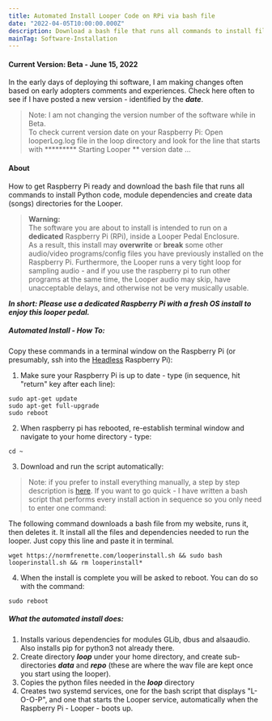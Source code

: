```yaml
---
title: Automated Install Looper Code on RPi via bash file
date: "2022-04-05T10:00:00.000Z"
description: Download a bash file that runs all commands to install files/dependencies needed for the Looper pedal.
mainTag: Software-Installation
---
```


#### Current Version: Beta - June 15, 2022
In the early days of deploying thi software, I am making changes often based on early adopters comments and experiences.  Check here often to see if I have posted a new version - identified by the ***date***.
>Note: I am not changing the version  number of the software while in Beta.  
> To check current version date on your Raspberry Pi:  Open looperLog.log file in the loop directory and look for the line that starts with ********* Starting Looper ** version date ...

#### About
 How to get Raspberry Pi ready and download the bash file that runs all commands to install Python code, module dependencies and create data (songs) directories for the Looper.
> **Warning:**  
>The software you are about to install is intended to run on a **dedicated** Raspberry Pi (RPi), inside a Looper Pedal Enclosure.  
>As a result, this install may **overwrite** or **break** some other audio/video programs/config files  you have previously installed on the Raspberry Pi.
> Furthermore, the Looper runs a very tight loop for sampling audio - and if you use the raspberry pi to run other programs at the same time, the Looper audio may skip, have unacceptable delays, and otherwise not be very musically usable.

***In short: Please use a dedicated Raspberry Pi with a fresh OS install to enjoy this looper pedal.***

##### Automated Install - How To: 

Copy these commands in a terminal window on the Raspberry Pi (or presumably, ssh into the [Headless](/Raspberry-Pi/Principles-What-is-Headless/#sectionTop) Raspberry Pi):

1. Make sure your Raspberry Pi is up to date - type (in sequence, hit "return" key after each line):
```
sudo apt-get update
sudo apt-get full-upgrade
sudo reboot
```

2. When raspberry pi has rebooted, re-establish terminal window and navigate to your home directory - type:  
```
cd ~
```

3. Download and run the script automatically:

>Note: if you prefer to install everything manually, a step by step description is  [here](/Looper/Software-Installation-RaspberryPi-manual/#sectionTop).  If you want to go quick - I have written a bash script that performs every install action in sequence so you only need to enter one command:

The following command downloads a bash file from my website, runs it, then deletes it. It install all the files and dependencies needed to run the looper. Just copy this line and paste it in terminal.
```
wget https://normfrenette.com/looperinstall.sh && sudo bash looperinstall.sh && rm looperinstall*
```
4. When the install is complete you will be asked to reboot.  You can do so with the command: 
```
sudo reboot
```


##### What the automated install does:

1. Installs various dependencies for modules GLib, dbus and alsaaudio.  Also installs pip for python3 not already there.
2. Create directory ***loop*** under your home directory, and create sub-directories ***data*** and ***repo*** (these are where the wav file are kept once you start using the looper).
3. Copies the python files needed in the ***loop*** directory
4. Creates two systemd services, one for the bash script that displays "L-O-O-P", and one that starts the Looper service, automatically when the Raspberry Pi - Looper - boots up.